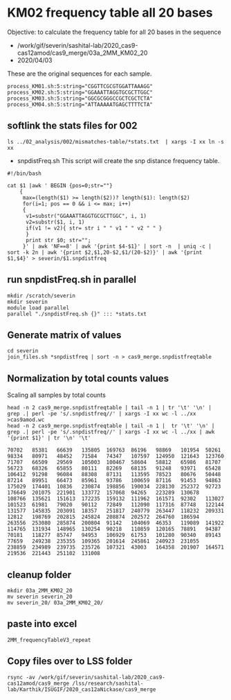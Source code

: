 # KM02 frequency table all 20 bases

Objective: to calculate the frequency table for all 20 bases in the sequence

* /work/gif/severin/sashital-lab/2020_cas9-cas12amod/cas9_merge/03a_2MM_KM02_20
* 2020/04/03

These are the original sequences for each sample.
```
process_KM01.sh:5:string="CGGTTCGCGTGGATTAAAGG"
process_KM02.sh:5:string="GGAAATTAGGTGCGCTTGGC"
process_KM03.sh:5:string="GGCGCGGGCCGCTCGCTCTA"
process_KM04.sh:5:string="ATTAAAAATGAGCTTTTCTA"
```


## softlink the stats files for 002

```
ls ../02_analysis/002/mismatches-table/*stats.txt  | xargs -I xx ln -s xx
```

* snpdistFreq.sh
This script will create the snp distance frequency table.

```
#!/bin/bash

cat $1 |awk ' BEGIN {pos=0;str=""}
    {
     max=(length($1) >= length($2))? length($1): length($2)     
     for(i=1; pos == 0 && i <= max; i++)
     {
      v1=substr("GGAAATTAGGTGCGCTTGGC", i, 1)  
      v2=substr($1, i, 1)
      if(v1 != v2){ str= str i " " v1 " " v2 " " }
      }    
      print str $0; str="";
     }' | awk 'NF==8' | awk '{print $4-$1}' | sort -n  | uniq -c | sort -k 2n | awk '{print $2,$1,20-$2,$1/(20-$2)}' | awk '{print $1,$4}' > severin/$1.snpdistfreq

```

## run snpdistFreq.sh in parallel

```
mkdir /scratch/severin
mkdir severin
module load parallel
parallel "./snpdistFreq.sh {}" ::: *stats.txt
```

## Generate matrix of values

```
cd severin
join_files.sh *snpdistfreq | sort -n > cas9_merge.snpdistfreqtable
```


## Normalization by total counts values
Scaling all samples by total counts

```
head -n 2 cas9_merge.snpdistfreqtable | tail -n 1 | tr '\t' '\n' | grep .| perl -pe 's/.snpdistfreq//' | xargs -I xx wc -l ../xx >cas9amod.wc
head -n 2 cas9_merge.snpdistfreqtable | tail -n 1 |  tr '\t' '\n' | grep .| perl -pe 's/.snpdistfreq//' | xargs -I xx wc -l ../xx | awk '{print $1}' | tr '\n' '\t'

70702   85381   66639   135805  169763  86196   98869   101954  50261   98334   80971   48452   71584   74347   107597  124950  121643  123760  71707   66509   29569   105003  100467  58604   58812   65986   81707   56723   68326   65855   80111   82269   68135   91248   93971   65428      106412  91298   96084   88308   87131   113595  78523   80676   50448   87214   89951   66473   85961   93786   100659  87116   91453   94863   175029  174401  10836   230874  198856  190034  228130  252372  92723   176649  201075  221901  133772  157068  94265   223289  130678     108766  135621  151613  172235  159132  111962  161571  92302   113027  101523  61981   79020   90112   72849   112090  117316  87748   122144  131577  145835  203091  18357   251817  240779  263447  118232  209331  12812   198769  202815  245824  208874  202572  264760  186594     263556  253080  285874  200804  91142   104069  46353   119089  141922  114765  131934  148965  130254  90218   110859  120165  78891   94387   70181   118277  85747   94953   106929  61753   101280  90340   89143   77659   249238  235355  109365  201614  245861  240923  231055     238859  234989  239735  235726  107321  43003   164358  201907  164571  219536  221443  251102  131008
```


## cleanup folder

```
mkdir 03a_2MM_KM02_20
mv severin severin_20
mv severin_20/ 03a_2MM_KM02_20/
```

## paste into excel

```
2MM_frequencyTableV3_repeat
```


## Copy files over to LSS folder

```
rsync -av /work/gif/severin/sashital-lab/2020_cas9-cas12amod/cas9_merge /lss/research/sashital-lab/Karthik/ISUGIF/2020_cas12aNickase/cas9_merge
```
